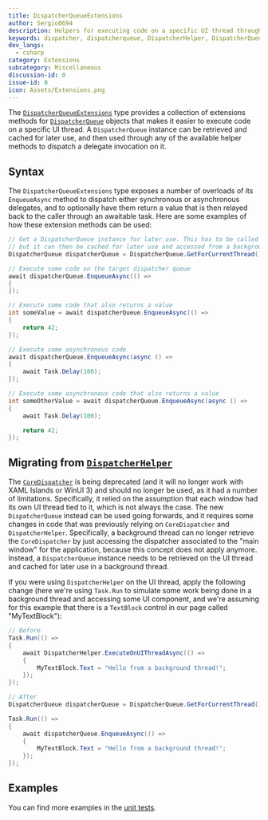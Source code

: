 ```yaml
---
title: DispatcherQueueExtensions
author: Sergio0694
description: Helpers for executing code on a specific UI thread through a DispatcherQueue instance.
keywords: dispatcher, dispatcherqueue, DispatcherHelper, DispatcherQueueExtensions
dev_langs:
  - csharp
category: Extensions
subcategory: Miscellaneous
discussion-id: 0
issue-id: 0
icon: Assets/Extensions.png
---
```


The [`DispatcherQueueExtensions`](/dotnet/api/microsoft.toolkit.uwp.DispatcherQueueExtensions) type provides a collection of extensions methods for [`DispatcherQueue`](/uwp/api/windows.system.dispatcherqueue) objects that makes it easier to execute code on a specific UI thread. A `DispatcherQueue` instance can be retrieved and cached for later use, and then used through any of the available helper methods to dispatch a delegate invocation on it.

## Syntax

The `DispatcherQueueExtensions` type exposes a number of overloads of its `EnqueueAsync` method to dispatch either synchronous or asynchronous delegates, and to optionally have them return a value that is then relayed back to the caller through an awaitable task. Here are some examples of how these extension methods can be used:

```csharp
// Get a DispatcherQueue instance for later use. This has to be called on the UI thread,
// but it can then be cached for later use and accessed from a background thread as well.
DispatcherQueue dispatcherQueue = DispatcherQueue.GetForCurrentThread();

// Execute some code on the target dispatcher queue
await dispatcherQueue.EnqueueAsync(() =>
{
});

// Execute some code that also returns a value
int someValue = await dispatcherQueue.EnqueueAsync(() =>
{
    return 42;
});

// Execute some asynchronous code
await dispatcherQueue.EnqueueAsync(async () =>
{
    await Task.Delay(100);
});

// Execute some asynchronous code that also returns a value
int someOtherValue = await dispatcherQueue.EnqueueAsync(async () =>
{
    await Task.Delay(100);

    return 42;
});
```

## Migrating from [`DispatcherHelper`](..\helpers\DispatcherHelper.md)

The [`CoreDispatcher`](/uwp/api/windows.ui.core.coredispatcher) is being deprecated (and it will no longer work with XAML Islands or WinUI 3) and should no longer be used, as it had a number of limitations. Specifically, it relied on the assumption that each window had its own UI thread tied to it, which is not always the case. The new `DispatcherQueue` instead can be used going forwards, and it requires some changes in code that was previously relying on `CoreDispatcher` and `DispatcherHelper`. Specifically, a background thread can no longer retrieve the `CoreDispatcher` by just accessing the dispatcher associated to the "main window" for the application, because this concept does not apply anymore. Instead, a `DispatcherQueue` instance needs to be retrieved on the UI thread and cached for later use in a background thread.

If you were using `DispatcherHelper` on the UI thread, apply the following change (here we're using `Task.Run` to simulate some work being done in a background thread and accessing some UI component, and we're assuming for this example that there is a `TextBlock` control in our page called "MyTextBlock"):

```csharp
// Before
Task.Run(() =>
{
    await DispatcherHelper.ExecuteOnUIThreadAsync(() =>
    {
        MyTextBlock.Text = "Hello from a background thread!";
    });
});

// After
DispatcherQueue dispatcherQueue = DispatcherQueue.GetForCurrentThread();

Task.Run(() =>
{
    await dispatcherQueue.EnqueueAsync(() =>
    {
        MyTextBlock.Text = "Hello from a background thread!";
    });
});
```

## Examples

You can find more examples in the [unit tests](https://github.com/windows-toolkit/WindowsCommunityToolkit/blob/rel/7.1.0/UnitTests/UnitTests.UWP/Extensions/Test_DispatcherQueueExtensions.cs).
